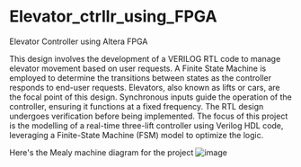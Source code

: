 # Elevator_ctrllr_using_FPGA
Elevator Controller using Altera FPGA

This design involves the development of a VERILOG RTL code to manage elevator movement based on user requests. A Finite State Machine is employed to determine the transitions between states as the controller responds to end-user requests. Elevators, also known as lifts or cars, are the focal point of this design. Synchronous inputs guide the operation of the controller, ensuring it functions at a fixed frequency. The RTL design undergoes verification before being implemented. The focus of this project is the modelling of a real-time three-lift controller using Verilog HDL code, leveraging a Finite-State Machine (FSM) model to optimize the logic.

Here's the Mealy machine diagram for the project
![image](https://github.com/user-attachments/assets/fbfd57ff-daf9-4d9d-a721-2723974ce8dc)

